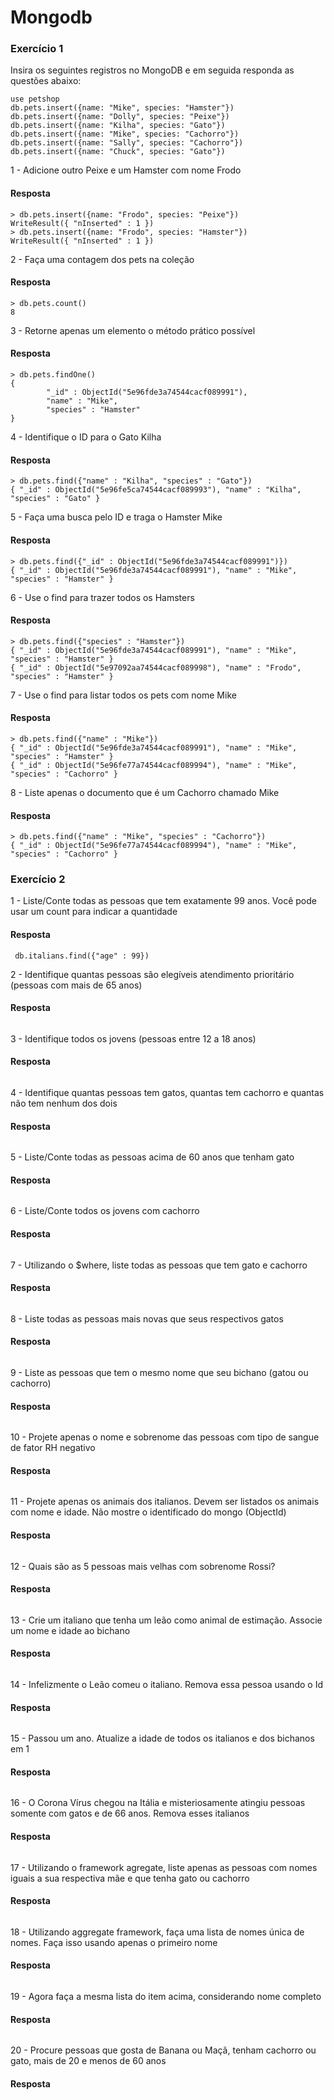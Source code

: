 # Mongodb

### Exercício 1

Insira os seguintes registros no MongoDB e em seguida responda as questões abaixo: 

```
use petshop 
db.pets.insert({name: "Mike", species: "Hamster"}) 
db.pets.insert({name: "Dolly", species: "Peixe"}) 
db.pets.insert({name: "Kilha", species: "Gato"}) 
db.pets.insert({name: "Mike", species: "Cachorro"})
db.pets.insert({name: "Sally", species: "Cachorro"}) 
db.pets.insert({name: "Chuck", species: "Gato"})
```

1 - Adicione outro Peixe e um Hamster com nome Frodo 
#### Resposta

```
> db.pets.insert({name: "Frodo", species: "Peixe"})
WriteResult({ "nInserted" : 1 })
> db.pets.insert({name: "Frodo", species: "Hamster"})
WriteResult({ "nInserted" : 1 })
```

2 - Faça uma contagem dos pets na coleção 
#### Resposta

```
> db.pets.count()
8
```

3 - Retorne apenas um elemento o método prático possível 
#### Resposta

```
> db.pets.findOne()
{
        "_id" : ObjectId("5e96fde3a74544cacf089991"),
        "name" : "Mike",
        "species" : "Hamster"
}
```

4 - Identifique o ID para o Gato Kilha
#### Resposta

```
> db.pets.find({"name" : "Kilha", "species" : "Gato"})
{ "_id" : ObjectId("5e96fe5ca74544cacf089993"), "name" : "Kilha", "species" : "Gato" }
```

5 - Faça uma busca pelo ID e traga o Hamster Mike 
#### Resposta

```
> db.pets.find({"_id" : ObjectId("5e96fde3a74544cacf089991")})
{ "_id" : ObjectId("5e96fde3a74544cacf089991"), "name" : "Mike", "species" : "Hamster" }
```

6 - Use o find para trazer todos os Hamsters
#### Resposta

```
> db.pets.find({"species" : "Hamster"})
{ "_id" : ObjectId("5e96fde3a74544cacf089991"), "name" : "Mike", "species" : "Hamster" }
{ "_id" : ObjectId("5e97092aa74544cacf089998"), "name" : "Frodo", "species" : "Hamster" }
```

7 - Use o find para listar todos os pets com nome Mike 
#### Resposta

```
> db.pets.find({"name" : "Mike"})
{ "_id" : ObjectId("5e96fde3a74544cacf089991"), "name" : "Mike", "species" : "Hamster" }
{ "_id" : ObjectId("5e96fe77a74544cacf089994"), "name" : "Mike", "species" : "Cachorro" }
```

8 - Liste apenas o documento que é um Cachorro chamado Mike 
#### Resposta

```
> db.pets.find({"name" : "Mike", "species" : "Cachorro"})
{ "_id" : ObjectId("5e96fe77a74544cacf089994"), "name" : "Mike", "species" : "Cachorro" }
```

### Exercício 2

1 - Liste/Conte todas as pessoas que tem exatamente 99 anos. Você pode usar um count para indicar a quantidade
#### Resposta

```
 db.italians.find({"age" : 99})
```

2 - Identifique quantas pessoas são elegíveis atendimento prioritário (pessoas com mais de 65 anos) 
#### Resposta

```

```

3 - Identifique todos os jovens (pessoas entre 12 a 18 anos)
#### Resposta

```

```

4 - Identifique quantas pessoas tem gatos, quantas tem cachorro e quantas não tem nenhum dos dois
#### Resposta

```

```

5 - Liste/Conte todas as pessoas acima de 60 anos que tenham gato 
#### Resposta

```

```

6 - Liste/Conte todos os jovens com cachorro 
#### Resposta

```

```

7 - Utilizando o $where, liste todas as pessoas que tem gato e cachorro 
#### Resposta

```

```

8 - Liste todas as pessoas mais novas que seus respectivos gatos
#### Resposta

```

```

9 - Liste as pessoas que tem o mesmo nome que seu bichano (gatou ou cachorro)
#### Resposta

```

```

10 - Projete apenas o nome e sobrenome das pessoas com tipo de sangue de fator RH negativo
#### Resposta

```

```

11 - Projete apenas os animais dos italianos. Devem ser listados os animais com nome e idade. Não mostre o identificado do mongo (ObjectId) 
#### Resposta

```

```

12 - Quais são as 5 pessoas mais velhas com sobrenome Rossi? 
#### Resposta

```

```

13 - Crie um italiano que tenha um leão como animal de estimação. Associe um nome e idade ao bichano 
#### Resposta

```

```

14 - Infelizmente o Leão comeu o italiano. Remova essa pessoa usando o Id
#### Resposta

```

```

15 - Passou um ano. Atualize a idade de todos os italianos e dos bichanos em 1
#### Resposta

```

```

16 - O Corona Vírus chegou na Itália e misteriosamente atingiu pessoas somente com gatos e de 66 anos. Remova esses italianos
#### Resposta

```

```

17 - Utilizando o framework agregate, liste apenas as pessoas com nomes iguais a sua respectiva mãe e que tenha gato ou cachorro
#### Resposta

```

```

18 - Utilizando aggregate framework, faça uma lista de nomes única de nomes. Faça isso usando apenas o primeiro nome 
#### Resposta

```

```

19 - Agora faça a mesma lista do item acima, considerando nome completo
#### Resposta

```

```

20 - Procure pessoas que gosta de Banana ou Maçã, tenham cachorro ou gato, mais de 20 e  menos de 60 anos
#### Resposta

```

```
